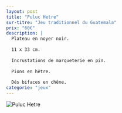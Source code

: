 ```yaml
---
layout: post
title: "Puluc Hetre"
sur-titre: "Jeu traditionnel du Guatemala"
prix: "60€"
description: |
  Plateau en noyer noir.
  
  11 x 33 cm.
  
  Incrustations de marqueterie en pin.
  
  Pions en hêtre.
  
  Dés bifaces en chêne.
categorie: "jeux"
---
```

![Puluc Hetre]({{site.baseurl}}/assets/img/produits/ludique/Puluc-hetre.png)
